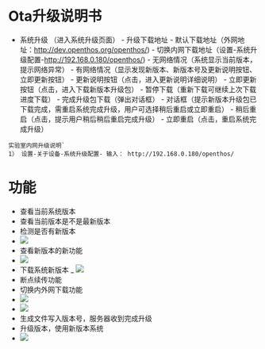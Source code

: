 # Ota升级说明书

- 系统升级 （进入系统升级页面）
      - 升级下载地址
          - 默认下载地址（外网地址：http://dev.openthos.org/openthos/)
          - 切换内网下载地址（设置-系统升级配置-http://192.168.0.180/openthos/)
      - 无网络情况（系统显示当前版本，提示网络异常）
      - 有网络情况（显示发现新版本、新版本号及更新说明按钮、立即更新按钮）
         - 更新说明按钮（点击，进入更新说明详细说明）
         - 立即更新按钮（点击，进入下载新版本升级包）
            - 暂停下载（重新下载可继续上次下载进度下载）
            - 完成升级包下载（弹出对话框）
               - 对话框（提示新版本升级包已下载完成，需重启系统完成升级，用户可选择稍后重启或立即重启）
               - 稍后重启（点击，提示用户稍后稍后重启完成升级）
               - 立即重启（点击，重启系统完成升级）



```
实验室内网升级说明`
1） 设置-关于设备-系统升级配置- 输入： http://192.168.0.180/openthos/
```
# 功能  
- 查看当前系统版本
- 查看当前版本是不是最新版本
- 检测是否有新版本
- ![](https://github.com/openthos/community-analysis/blob/master/pic/using-instractions-pic/tmp_4898-uodate7-384312054.png)
- 查看新版本的新功能
- ![](https://github.com/openthos/community-analysis/blob/master/pic/using-instractions-pic/tmp_4898-uodate6856444755.png)
- 下载系统新版本
_ ![](https://github.com/openthos/community-analysis/blob/master/pic/using-instractions-pic/tmp_4898-uodate5866713698.png)
- 断点续传功能
- 切换内外网下载功能
- ![](https://github.com/openthos/community-analysis/blob/master/pic/using-instractions-pic/tmp_4898-uodate3-1835825764.png)
- ![](https://github.com/openthos/community-analysis/blob/master/pic/using-instractions-pic/tmp_4898-uodate4388480315.png)
- 生成文件写入版本号，服务器收到完成升级
- 升级版本，使用新版本系统
- ![](https://github.com/openthos/community-analysis/blob/master/pic/using-instractions-pic/tmp_4898-update1-671751735.png)

